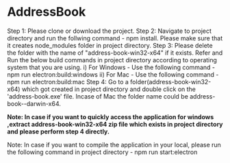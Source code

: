 # AddressBook

Step 1: Please clone or download the project.
Step 2: Navigate to project directory and run the follwing command - npm install. Please make sure that it creates node_modules folder in project directory.
Step 3: Please delete the folder with the name of "address-book-win32-x64" if it exists. Refer and Run the below build commands in project directory according to operating system that you are using.
i) For Windows - Use the following command - npm run electron:build:windows
ii) For Mac - Use the following command - npm run electron:build:mac
Step 4: Go to a folder(address-book-win32-x64) which got created in project directory and double click on the 'address-book.exe' file. Incase of Mac the folder name could be address-book--darwin-x64.


**Note: In case if you want to quickly access the application for windows ,extract address-book-win32-x64 zip file which exists in project directory and  please perform step 4 directly.**

Note: In case if you want to compile the application in your local, please run the following command in project directory - npm run start:electron